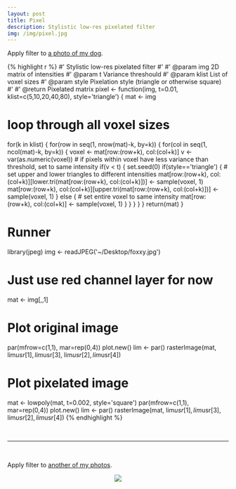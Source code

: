 ```yaml
---
layout: post
title: Pixel
description: Stylistic low-res pixelated filter
img: /img/pixel.jpg
---
```


Apply filter to [a photo of my dog](https://www.instagram.com/p/Be0P1I5AvhJ/?taken-by=pomdeterrier).

{% highlight r %}
#' Stylistic low-res pixelated filter 
#' 
#' @param img 2D matrix of intensities
#' @param t Variance threshould
#' @param klist List of voxel sizes
#' @param style Pixelation style (triangle or otherwise square)
#' 
#' @return Pixelated matrix
pixel <- function(img, t=0.01, klist=c(5,10,20,40,80), style='triangle') {
  mat <- img
  # loop through all voxel sizes
  for(k in klist) {
    for(row in seq(1, nrow(mat)-k, by=k)) {
      for(col in seq(1, ncol(mat)-k, by=k)) {
        voxel <- mat[row:(row+k), col:(col+k)]
        v <- var(as.numeric(voxel))
        # if pixels within voxel have less variance than threshold, set to same intensity
        if(v < t) {
          set.seed(0)
          if(style=='triangle') {
            # set upper and lower triangles to different intensities
            mat[row:(row+k), col:(col+k)][lower.tri(mat[row:(row+k), col:(col+k)])] <- sample(voxel, 1)
            mat[row:(row+k), col:(col+k)][upper.tri(mat[row:(row+k), col:(col+k)])] <- sample(voxel, 1)
          } else {
            # set entire voxel to same intensity
            mat[row:(row+k), col:(col+k)] <- sample(voxel, 1)
          }
        }
      }
    }
  }
  return(mat)
}

# Runner
library(jpeg)
img <- readJPEG('~/Desktop/foxxy.jpg')

# Just use red channel layer for now
mat <- img[,,1]

# Plot original image
par(mfrow=c(1,1), mar=rep(0,4))
plot.new()
lim <- par()
rasterImage(mat, lim$usr[1], lim$usr[3], lim$usr[2], lim$usr[4])

# Plot pixelated image
mat <- lowpoly(mat, t=0.002, style='square')
par(mfrow=c(1,1), mar=rep(0,4))
plot.new()
lim <- par()
rasterImage(mat, lim$usr[1], lim$usr[3], lim$usr[2], lim$usr[4])
{% endhighlight %}

<br>

<hr>
<br>

Apply filter to [another of my photos](https://www.deviantart.com/jeanfan/art/born-to-give-birth-to-you-369447463).

<div align="center">
	<img src='{{ site.baseurl }}/img/pixel_mockup.jpg' style='max-width:100%' />
</div>
